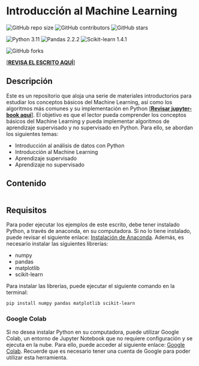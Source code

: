 # Introducción al Machine Learning

![GitHub repo size](https://img.shields.io/github/repo-size/Izainea/api_review)
![GitHub contributors](https://img.shields.io/github/contributors/Izainea/api_review)
![GitHub stars](https://img.shields.io/github/stars/Izainea/api_review?style=social)

![Python 3.11](https://img.shields.io/badge/python-3.11-blue.svg)
![Pandas 2.2.2](https://img.shields.io/badge/pandas-2.2.2-blue.svg)
![Scikit-learn 1.4.1](https://img.shields.io/badge/scikit--learn-1.4.1-blue.svg)

![GitHub forks](https://img.shields.io/github/forks/Izainea/api_review?style=social)

[[**REVISA EL ESCRITO AQUÍ**]](https://izainea.github.io/seminario-de.programacion/)

## Descripción

Este es un repositorio que aloja una serie de materiales introductorios para estudiar los conceptos básicos del Machine Learning, así como los algoritmos más comunes y su implementación en Python [[**Revisar jupyter-book aquí**]](https://izainea.github.io/seminario-de.programacion/). El objetivo es que el lector pueda comprender los conceptos básicos del Machine Learning y pueda implementar algoritmos de aprendizaje supervisado y no supervisado en Python. Para ello, se abordan los siguientes temas:

- Introducción al análisis de datos con Python
- Introducción al Machine Learning
- Aprendizaje supervisado
- Aprendizaje no supervisado


## Contenido

```{tableofcontents}
```

## Requisitos

Para poder ejecutar los ejemplos de este escrito, debe tener instalado Python, a través de anaconda, en su computadora. Si no lo tiene instalado, puede revisar el siguiente enlace: [Instalación de Anaconda](https://www.anaconda.com/download). Además, es necesario instalar las siguientes librerías:

- numpy
- pandas
- matplotlib
- scikit-learn

Para instalar las librerías, puede ejecutar el siguiente comando en la terminal:

```bash
pip install numpy pandas matplotlib scikit-learn
```

### Google Colab

Si no desea instalar Python en su computadora, puede utilizar Google Colab, un entorno de Jupyter Notebook que no requiere configuración y se ejecuta en la nube. Para ello, puede acceder al siguiente enlace: [Google Colab](https://colab.research.google.com/). Recuerde que es necesario tener una cuenta de Google para poder utilizar esta herramienta.